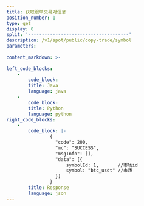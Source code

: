 ```yaml
---
title: 获取跟单交易对信息
position_number: 1
type: get
display: 0
split: '-------------------------------------'
description: /v1/spot/public/copy-trade/symbol
parameters:
  
content_markdown: >-
    
left_code_blocks:
    -
        code_block:
        title: Java
        language: java
    -
        code_block:
        title: Python
        language: python
right_code_blocks:
    -
        code_block: |-
                {
                  "code": 200,
                  "mc": "SUCCESS",
                  "msgInfo": [],
                  "data": [{
                      symbolId: 1,       //市场id
                      symbol: "btc_usdt" //市场
                  }]
                }            
        title: Response
        language: json
---
```

